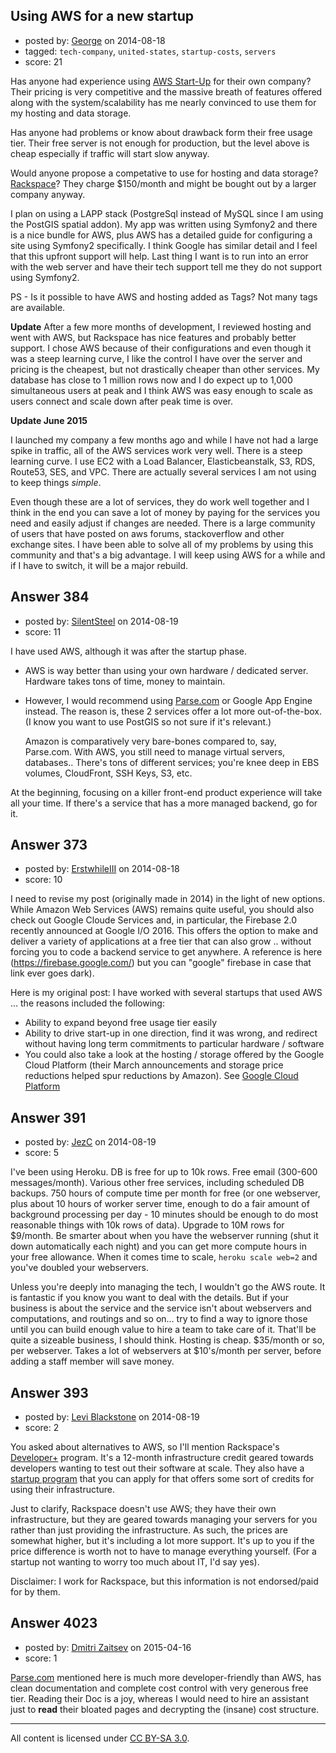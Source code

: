 ## Using AWS for a new startup

- posted by: [George](https://stackexchange.com/users/3516499/george) on 2014-08-18
- tagged: `tech-company`, `united-states`, `startup-costs`, `servers`
- score: 21

Has anyone had experience using [AWS Start-Up](http://aws.amazon.com/start-ups/) for their own company?  Their pricing is very competitive and the massive breath of features offered along with the system/scalability has me nearly convinced to use them for my hosting and data storage.

Has anyone had problems or know about drawback form their free usage tier.  Their free server is not enough for production, but the level above is cheap especially if traffic will start slow anyway.

Would anyone propose a competative to use for hosting and data storage?  [Rackspace](http://www.rackspace.com/cloud/sites/)?  They charge $150/month and might be bought out by a larger company anyway.

I plan on using a LAPP stack (PostgreSql instead of MySQL since I am using the PostGIS spatial addon).  My app was written using Symfony2 and there is a nice bundle for AWS, plus AWS has a detailed guide for configuring a site using Symfony2 specifically.  I think Google has similar detail and I feel that this upfront support will help.  Last thing I want is to run into an error with the web server and have their tech support tell me they do not support using Symfony2.

PS - Is it possible to have AWS and hosting added as Tags?  Not many tags are available.

**Update**
After a few more months of development, I reviewed hosting and went with AWS, but Rackspace has nice features and probably better support.  I chose AWS because of their configurations and even though it was a steep learning curve, I like the control I have over the server and pricing is the cheapest, but not drastically cheaper than other services.  My database has close to 1 million rows now and I do expect up to 1,000 simultaneous users at peak and I think AWS was easy enough to scale as users connect and scale down after peak time is over.

**Update June 2015**

I launched my company a few months ago and while I have not had a large spike in traffic, all of the AWS services work very well.  There is a steep learning curve.  I use EC2 with a Load Balancer, Elasticbeanstalk, S3, RDS, Route53, SES, and VPC.  There are actually several services I am not using to keep things _simple_.

Even though these are a lot of services, they do work well together and I think in the end you can save a lot of money by paying for the services you need and easily adjust if changes are needed.  There is a large community of users that have posted on aws forums, stackoverflow and other exchange sites.  I have been able to solve all of my problems by using this community and that's a big advantage.  I will keep using AWS for a while and if I have to switch, it will be a major rebuild.


## Answer 384

- posted by: [SilentSteel](https://stackexchange.com/users/1092182/silentsteel) on 2014-08-19
- score: 11

<p>I have used AWS, although it was after the startup phase.</p>

<ul>
<li>AWS is way better than using your own hardware / dedicated server. Hardware takes tons of time, money to maintain.</li>
<li><p>However, I would recommend using <a href="http://parse.com">Parse.com</a> or Google App Engine instead. The reason is, these 2 services offer a lot more out-of-the-box. (I know you want to use PostGIS so not sure if it's relevant.)</p>

<p>Amazon is comparatively very bare-bones compared to, say, Parse.com. With AWS, you still need to manage virtual servers, databases.. There's tons of different services; you're knee deep in EBS volumes, CloudFront, SSH Keys, S3, etc.</p></li>
</ul>

<p>At the beginning, focusing on a killer front-end product experience will take all your time. If there's a service that has a more managed backend, go for it.</p>



## Answer 373

- posted by: [ErstwhileIII](https://stackexchange.com/users/2320529/erstwhileiii) on 2014-08-18
- score: 10

<p>I need to revise my post (originally made in 2014) in the light of new options. While Amazon Web Services (AWS) remains quite useful, you should also check out Google Cloude Services and, in particular, the Firebase 2.0 recently announced at Google I/O 2016.  This offers the option to make and deliver a variety of applications at a free tier that can also grow .. without forcing you to code a backend service to get anywhere. A reference is here (<a href="https://firebase.google.com/" rel="nofollow">https://firebase.google.com/</a>) but you can "google" firebase in case that link ever goes dark).</p>

<p>Here is my original post:
I have worked with several startups that used AWS ... the reasons included the following:</p>

<ul>
<li>Ability to expand beyond free usage tier easily</li>
<li>Ability to drive start-up in one direction, find it was wrong, and redirect without having long term commitments to particular hardware / software</li>
<li>You could also take a look at the hosting / storage offered by the Google Cloud Platform (their March announcements and storage price reductions helped spur reductions by Amazon). See <a href="https://cloud.google.com/" rel="nofollow">Google Cloud Platform</a></li>
</ul>



## Answer 391

- posted by: [JezC](https://stackexchange.com/users/87431/jezc) on 2014-08-19
- score: 5

I've been using Heroku. DB is free for up to 10k rows. Free email (300-600 messages/month). Various other free services, including scheduled DB backups. 750 hours of compute time per month for free (or one webserver, plus about 10 hours of worker server time, enough to do a fair amount of background processing per day - 10 minutes should be enough to do most reasonable things with 10k rows of data). Upgrade to 10M rows for $9/month. Be smarter about when you have the webserver running (shut it down automatically each night) and you can get more compute hours in your free allowance. When it comes time to scale, `heroku scale web=2` and you've doubled your webservers. 

Unless you're deeply into managing the tech, I wouldn't go the AWS route. It is fantastic if you know you want to deal with the details. But if your business is about the service and the service isn't about webservers and computations, and routings and so on... try to find a way to ignore those until you can build enough value to hire a team to take care of it. That'll be quite a sizeable business, I should think. Hosting is cheap. $35/month or so, per webserver. Takes a lot of webservers at $10's/month per server, before adding a staff member will save money.


## Answer 393

- posted by: [Levi Blackstone](https://stackexchange.com/users/420597/levi-blackstone) on 2014-08-19
- score: 2

You asked about alternatives to AWS, so I'll mention Rackspace's [Developer+](https://developer.rackspace.com/signup/) program. It's a 12-month infrastructure credit geared towards developers wanting to test out their software at scale. They also have a [startup program](http://rackspacestartups.com/) that you can apply for that offers some sort of credits for using their infrastructure. 

Just to clarify, Rackspace doesn't use AWS; they have their own infrastructure, but they are geared towards managing your servers for you rather than just providing the infrastructure. As such, the prices are somewhat higher, but it's including a lot more support. It's up to you if the price difference is worth not to have to manage everything yourself. (For a startup not wanting to worry too much about IT,  I'd say yes).

Disclaimer: I work for Rackspace, but this information is not endorsed/paid for by them.


## Answer 4023

- posted by: [Dmitri Zaitsev](https://stackexchange.com/users/1769946/dmitri-zaitsev) on 2015-04-16
- score: 1

<p><a href="http://Parse.com" rel="nofollow">Parse.com</a> mentioned here is much more developer-friendly than AWS, has clean documentation and complete cost control with very generous free tier. Reading their Doc is a joy, whereas I would need to hire an assistant just to <strong>read</strong> their bloated pages and decrypting the (insane) cost structure.</p>




---

All content is licensed under [CC BY-SA 3.0](https://creativecommons.org/licenses/by-sa/3.0/).
